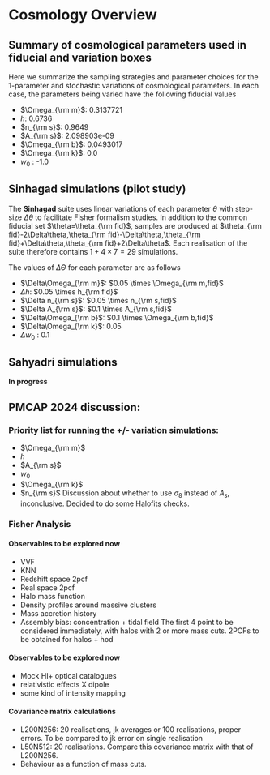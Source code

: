 
# Cosmology Overview
## Summary of cosmological parameters used in fiducial and variation boxes
Here we summarize the sampling strategies and parameter choices for the 1-parameter and stochastic variations of cosmological parameters. In each case, the parameters being varied have the following fiducial values

* $\Omega_{\rm m}$: 0.3137721
* $h$: 0.6736
* $n_{\rm s}$: 0.9649
* $A_{\rm s}$: 2.098903e-09
* $\Omega_{\rm b}$: 0.0493017
* $\Omega_{\rm k}$: 0.0
* $w_0$ : -1.0

## **Sinhagad** simulations (pilot study)
The **Sinhagad** suite uses linear variations of each parameter $\theta$ with step-size $\Delta\theta$ to facilitate Fisher formalism studies. In addition to the common fiducial set $\theta=\theta_{\rm fid}$, samples are produced at
$\theta_{\rm fid}-2\Delta\theta,\theta_{\rm fid}-\Delta\theta,\theta_{\rm fid}+\Delta\theta,\theta_{\rm fid}+2\Delta\theta$. Each realisation of the suite therefore contains $1 + 4\times 7 = 29$ simulations.

The values of $\Delta\Theta$ for each parameter are as follows

* $\Delta\Omega_{\rm m}$: $0.05 \times \Omega_{\rm m,fid}$
* $\Delta h$: $0.05 \times h_{\rm fid}$
* $\Delta n_{\rm s}$: $0.05 \times n_{\rm s,fid}$
* $\Delta A_{\rm s}$: $0.1 \times A_{\rm s,fid}$
* $\Delta\Omega_{\rm b}$: $0.1 \times \Omega_{\rm b,fid}$
* $\Delta\Omega_{\rm k}$: $0.05$
* $\Delta w_0$ : $0.1$

## **Sahyadri** simulations
**In progress**

## PMCAP 2024 discussion:
### Priority list for running the +/- variation simulations:
*  $\Omega_{\rm m}$
*  $h$
*   $A_{\rm s}$
*   $w_0$
*   $\Omega_{\rm k}$
*  $n_{\rm s}$
Discussion about whether to use $\sigma_8$ instead of $A_s$, inconclusive. Decided to do some Halofits checks.

 ### Fisher Analysis
 #### Observables to be explored now
 * VVF
 * KNN
 * Redshift space 2pcf
 * Real space 2pcf
 * Halo mass function
 * Density profiles around massive clusters
 * Mass accretion history
 * Assembly bias: concentration + tidal field
The first 4 point to be considered immediately, with halos with 2 or more mass cuts.
2PCFs to be obtained for halos + hod
 #### Observables to be explored now
 * Mock HI+ optical catalogues
 * relativistic effects X dipole
 * some kind of intensity mapping

#### Covariance matrix calculations
* L200N256: 20 realisations, jk averages or 100 realisations, proper errors. To be compared to jk error on single realisation
* L50N512: 20 realisations. Compare this covariance matrix with that of L200N256.
* Behaviour as a function of mass cuts.


